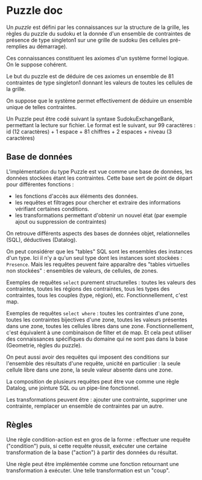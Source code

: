 #  Puzzle doc

Un *puzzle* est défini par les connaissances sur la structure de la grille, les règles du puzzle du sudoku et la donnée d'un ensemble de contraintes de présence de type singleton1 sur une grille de sudoku (les cellules pré-remplies au démarrage).

Ces connaissances constituent les axiomes d'un système formel logique. On le suppose cohérent.

Le but du puzzle est de déduire de ces axiomes un ensemble de 81 contraintes de type singleton1 donnant les valeurs de toutes les cellules de la grille.

On suppose que le système permet effectivement de déduire un ensemble unique de telles contraintes.

Un Puzzle peut être codé suivant la syntaxe SudokuExchangeBank, permettant la lecture sur fichier. Le format est le suivant, sur 99 caractères : id (12 caractères) + 1 espace + 81 chiffres + 2 espaces + niveau (3 caractères)

## Base de données

L'implémentation du type Puzzle est vue comme une base de données, les données stockées étant les contraintes. Cette base sert de point de départ pour différentes fonctions :

- les fonctions d'accès aux éléments des données.
- les requêtes et filtrages pour chercher et extraire des informations vérifiant certaines conditions.
- les transformations permettant d'obtenir un nouvel état (par exemple ajout ou suppression de contraintes)

On retrouve différents aspects des bases de données objet, relationnelles (SQL), déductives (Datalog).

On peut considérer que les "tables" SQL sont les ensembles des instances d'un type. Ici il n'y a qu'un seul type dont les instances sont stockées  : `Presence`. Mais les requêtes peuvent faire apparaître des "tables virtuelles non stockées" : ensembles de valeurs, de cellules, de zones.

Exemples de requêtes `select` purement structurelles : toutes les valeurs des contraintes, toutes les régions des contraintes, tous les types des contraintes, tous les couples (type, région), etc. Fonctionnellement, c'est map.

Exemples de requêtes `select where` : toutes les contraintes d'une zone, toutes les contraintes bijectives d'une zone, toutes les valeurs présentes dans une zone, toutes les cellules libres dans une zone. Fonctionnellement, c'est équivalent à une combinaison de filter et de map. Et cela peut utiliser des connaissances spécifiques du domaine qui ne sont pas dans la base (Geometrie, règles du puzzle).

On peut aussi avoir des requêtes qui imposent des conditions sur l'ensemble des résultats d'une requête, unicité en particulier : la seule cellule libre dans une zone, la seule valeur absente dans une zone.

La composition de plusieurs requêtes peut être vue comme une règle Datalog,  une jointure SQL ou un pipe-line fonctionnel.

Les transformations peuvent être : ajouter une contrainte, supprimer une contrainte, remplacer un ensemble de contraintes par un autre.

## Règles

Une règle condition-action est en gros de la forme : effectuer une requête ("condition") puis, si cette requête réussit, exécuter une certaine transformation  de la base ("action") à partir des données du résultat.

Une règle peut être implémentée comme une fonction retournant une transformation à exécuter. Une telle transformation est un "coup".


